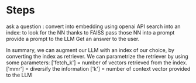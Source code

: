 # Steps
ask a question : convert into embedding using openai API
search into an index: to look for the NN thanks to FAISS
pass those NN into a prompt
provide a prompt to the LLM
Get an answer to the user.


In summary, we can  augment our LLM with an index of our choice, by converting the index as retriever. We can parametrize the retriever by using some parameters:
['fetch_k'] = number of vectors retrieved from the index.
['mmr'] = diversify the information
['k'] = number of context vector provided to the LLM

